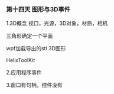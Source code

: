 ﻿### 第十四天 图形与3D事件

 1.3D概念  视口，光源，3D对象，材质，相机

 三角形确定一个平面

 wpf加载导出的stl 3D图形

 HelixToolKit

 2.应用程序事件

 3.窗口有句柄，控件没有
